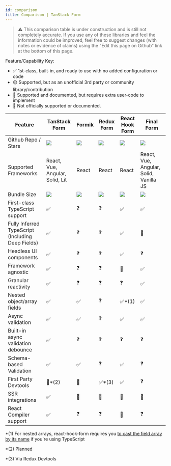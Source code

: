 ```yaml
---
id: comparison
title: Comparison | TanStack Form
---
```


> ⚠️ This comparison table is under construction and is still not completely accurate. If you use any of these libraries and feel the information could be improved, feel free to suggest changes (with notes or evidence of claims) using the "Edit this page on Github" link at the bottom of this page.

Feature/Capability Key:

- ✅ 1st-class, built-in, and ready to use with no added configuration or code
- 🟡 Supported, but as an unofficial 3rd party or community library/contribution
- 🔶 Supported and documented, but requires extra user-code to implement
- 🛑 Not officially supported or documented.

| Feature                                           | TanStack Form                                | Formik                         | Redux Form                             | React Hook Form                                  | Final Form                             |
| ------------------------------------------------- | -------------------------------------------- | ------------------------------ | -------------------------------------- | ------------------------------------------------ | -------------------------------------- |
| Github Repo / Stars                               | [![][stars-tanstack-form]][gh-tanstack-form] | [![][stars-formik]][gh-formik] | [![][stars-redux-form]][gh-redux-form] | [![][stars-react-hook-form]][gh-react-hook-form] | [![][stars-final-form]][gh-final-form] |
| Supported Frameworks                              | React, Vue, Angular, Solid, Lit              | React                          | React                                  | React                                            | React, Vue, Angular, Solid, Vanilla JS |
| Bundle Size                                       | [![][bp-tanstack-form]][bpl-tanstack-form]   | [![][bp-formik]][bpl-formik]   | [![][bp-redux-form]][bpl-redux-form]   | [![][bp-react-hook-form]][bpl-react-hook-form]   | [![][bp-final-form]][bpl-final-form]   |
| First-class TypeScript support                    | ✅                                           | ❓                             | ❓                                     | ✅                                               | ✅                                     |
| Fully Inferred TypeScript (Including Deep Fields) | ✅                                           | ❓                             | ❓                                     | ✅                                               | 🛑                                     |
| Headless UI components                            | ✅                                           | ❓                             | ❓                                     | ✅                                               | ❓                                     |
| Framework agnostic                                | ✅                                           | ❓                             | ❓                                     | 🛑                                               | ✅                                     |
| Granular reactivity                               | ✅                                           | ❓                             | ❓                                     | ❓                                               | ✅                                     |
| Nested object/array fields                        | ✅                                           | ✅                             | ❓                                     | ✅\*(1)                                          | ✅                                     |
| Async validation                                  | ✅                                           | ✅                             | ❓                                     | ✅                                               | ✅                                     |
| Built-in async validation debounce                | ✅                                           | ❓                             | ❓                                     | ❓                                               | ❓                                     |
| Schema-based Validation                           | ✅                                           | ✅                             | ❓                                     | ✅                                               | ❓                                     |
| First Party Devtools | 🛑*(2) | 🛑 | ✅*(3) | ✅ | ❓ |
| SSR integrations | ✅ | 🛑 | 🛑 | 🛑 | 🛑 |
| React Compiler support | ✅ | ❓ | ❓ | 🛑 | ❓ |

\*(1) For nested arrays, react-hook-form requires you [to cast the field array by its name](https://react-hook-form.com/docs/usefieldarray) if you're using TypeScript

*(2) Planned

*(3) Via Redux Devtools



[bpl-tanstack-form]: https://bundlephobia.com/result?p=@tanstack/react-form
[bp-tanstack-form]: https://badgen.net/bundlephobia/minzip/@tanstack/react-form?label=💾
[gh-tanstack-form]: https://github.com/TanStack/form
[stars-tanstack-form]: https://img.shields.io/github/stars/TanStack/form?label=%F0%9F%8C%9F
[bpl-formik]: https://bundlephobia.com/result?p=formik
[bp-formik]: https://badgen.net/bundlephobia/minzip/formik?label=💾
[gh-formik]: https://github.com/jaredpalmer/formik
[stars-formik]: https://img.shields.io/github/stars/jaredpalmer/formik?label=%F0%9F%8C%9F
[bpl-redux-form]: https://bundlephobia.com/result?p=redux-form
[bp-redux-form]: https://badgen.net/bundlephobia/minzip/redux-form?label=💾
[gh-redux-form]: https://github.com/redux-form/redux-form
[stars-redux-form]: https://img.shields.io/github/stars/redux-form/redux-form?label=%F0%9F%8C%9F
[bpl-react-hook-form]: https://bundlephobia.com/result?p=react-hook-form
[bp-react-hook-form]: https://badgen.net/bundlephobia/minzip/react-hook-form?label=💾
[gh-react-hook-form]: https://github.com/react-hook-form/react-hook-form
[stars-react-hook-form]: https://img.shields.io/github/stars/react-hook-form/react-hook-form?label=%F0%9F%8C%9F
[bpl-final-form]: https://bundlephobia.com/result?p=final-form
[bp-final-form]: https://badgen.net/bundlephobia/minzip/final-form?label=💾
[gh-final-form]: https://github.com/final-form/final-form
[stars-final-form]: https://img.shields.io/github/stars/final-form/final-form?label=%F0%9F%8C%9F
